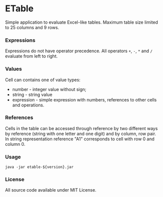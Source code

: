 # ETable

Simple application to evaluate Excel-like tables. Maximum table size limited to 25
columns and 9 rows.

### Expressions

Expressions do not have operator precedence. All operators `+`, `-`, `*` and `/`
evaluate from left to right.

### Values

Cell can contains one of value types:

* number - integer value without sign;
* string - string value
* expression - simple expression with numbers, references to other cells and operations.

### References

Cells in the table can be accessed through reference by two different ways by reference
(string with one letter and one digit) and by column, row pair. In string representation
reference "A1" corresponds to cell with row 0 and column 0. 

### Usage

    java -jar etable-${version}.jar

### License

All source code available under MIT License.

